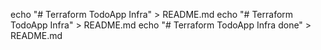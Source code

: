 echo "# Terraform TodoApp Infra" > README.md
echo "# Terraform TodoApp Infra" > README.md
echo "# Terraform TodoApp Infra done" > README.md
